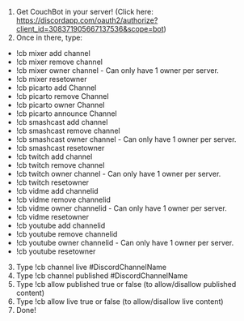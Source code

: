1. Get CouchBot in your server! (Click here: https://discordapp.com/oauth2/authorize?client_id=308371905667137536&scope=bot)
2. Once in there, type:
* !cb mixer add channel
* !cb mixer remove channel
* !cb mixer owner channel - Can only have 1 owner per server.
* !cb mixer resetowner
* !cb picarto add Channel
* !cb picarto remove Channel
* !cb picarto owner Channel
* !cb picarto announce Channel
* !cb smashcast add channel
* !cb smashcast remove channel
* !cb smashcast owner channel - Can only have 1 owner per server.
* !cb smashcast resetowner
* !cb twitch add channel
* !cb twitch remove channel
* !cb twitch owner channel - Can only have 1 owner per server.
* !cb twitch resetowner
* !cb vidme add channelid
* !cb vidme remove channelid
* !cb vidme owner channelid - Can only have 1 owner per server.
* !cb vidme resetowner
* !cb youtube add channelid
* !cb youtube remove channelid
* !cb youtube owner channelid - Can only have 1 owner per server.
* !cb youtube resetowner
3. Type !cb channel live #DiscordChannelName
4. Type !cb channel published #DiscordChannelName
5. Type !cb allow published true or false (to allow/disallow published content)
6. Type !cb allow live true or false (to allow/disallow live content)
7. Done!